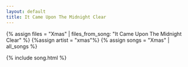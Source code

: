 ```yaml
---
layout: default
title: It Came Upon The Midnight Clear
---
```


{% assign files = "Xmas" | files_from_song: "It Came Upon The Midnight Clear" %}
{%assign artist = "xmas"%}
{% assign songs = "Xmas" | all_songs %}

 
{% include song.html %}